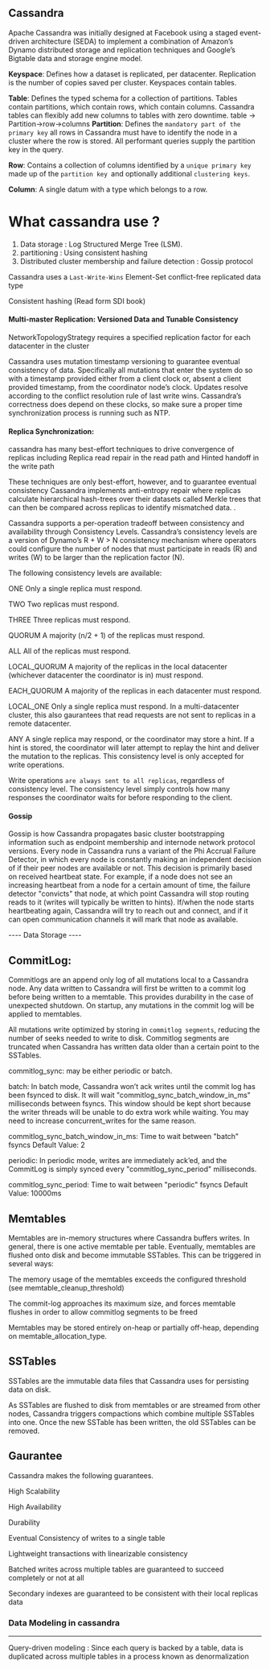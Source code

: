 ## Cassandra ##
Apache Cassandra was initially designed at Facebook using a staged event-driven architecture (SEDA) to implement a combination of Amazon’s Dynamo distributed storage and replication techniques and Google’s Bigtable data and storage engine model.

**Keyspace**: Defines how a dataset is replicated, per datacenter. Replication is the number of copies saved per cluster. Keyspaces contain tables.

**Table**: Defines the typed schema for a collection of partitions. Tables contain partitions, which contain rows, which contain columns. Cassandra tables can flexibly add new columns to tables with zero downtime.
table -> Partition->row->columns
**Partition**: Defines the `mandatory part of the primary key` all rows in Cassandra must have to identify the node in a cluster where the row is stored. All performant queries supply the partition key in the query.

**Row**: Contains a collection of columns identified by a `unique primary key` made up of the `partition key `and optionally additional `clustering keys`.

**Column**: A single datum with a type which belongs to a row.

# What cassandra use ?
1. Data storage : Log Structured Merge Tree (LSM).
2. partitioning : Using consistent hashing
3. Distributed cluster membership and failure detection : Gossip protocol

Cassandra uses a `Last-Write-Wins` Element-Set conflict-free replicated data type

Consistent hashing (Read form SDI book)

#### Multi-master Replication: Versioned Data and Tunable Consistency

NetworkTopologyStrategy requires a specified replication factor for each datacenter in the cluster

Cassandra uses mutation timestamp versioning to guarantee eventual consistency of data. Specifically all mutations that enter the system do so with a timestamp provided either from a client clock or, absent a client provided timestamp, from the coordinator node’s clock. Updates resolve according to the conflict resolution rule of last write wins. Cassandra’s correctness does depend on these clocks, so make sure a proper time synchronization process is running such as NTP.

#### Replica Synchronization:
cassandra has many best-effort techniques to drive convergence of replicas including Replica read repair <read-repair> in the read path and Hinted handoff <hints> in the write path

These techniques are only best-effort, however, and to guarantee eventual consistency Cassandra implements anti-entropy repair <repair> where replicas calculate hierarchical hash-trees over their datasets called Merkle trees that can then be compared across replicas to identify mismatched data. .


Cassandra supports a per-operation tradeoff between consistency and availability through Consistency Levels. Cassandra’s consistency levels are a version of Dynamo’s R + W > N consistency mechanism where operators could configure the number of nodes that must participate in reads (R) and writes (W) to be larger than the replication factor (N).

The following consistency levels are available:

ONE
Only a single replica must respond.

TWO
Two replicas must respond.

THREE
Three replicas must respond.

QUORUM
A majority (n/2 + 1) of the replicas must respond.

ALL
All of the replicas must respond.

LOCAL_QUORUM
A majority of the replicas in the local datacenter (whichever datacenter the coordinator is in) must respond.

EACH_QUORUM
A majority of the replicas in each datacenter must respond.

LOCAL_ONE
Only a single replica must respond. In a multi-datacenter cluster, this also gaurantees that read requests are not sent to replicas in a remote datacenter.

ANY
A single replica may respond, or the coordinator may store a hint. If a hint is stored, the coordinator will later attempt to replay the hint and deliver the mutation to the replicas. This consistency level is only accepted for write operations.

Write operations `are always sent to all replicas`, regardless of consistency level. The consistency level simply controls how many responses the coordinator waits for before responding to the client.

#### Gossip
Gossip is how Cassandra propagates basic cluster bootstrapping information such as endpoint membership and internode network protocol versions.
Every node in Cassandra runs a variant of the Phi Accrual Failure Detector, in which every node is constantly making an independent decision of if their peer nodes are available or not. This decision is primarily based on received heartbeat state. For example, if a node does not see an increasing heartbeat from a node for a certain amount of time, the failure detector "convicts" that node, at which point Cassandra will stop routing reads to it (writes will typically be written to hints). If/when the node starts heartbeating again, Cassandra will try to reach out and connect, and if it can open communication channels it will mark that node as available.


---- Data Storage ----

CommitLog:
----------

Commitlogs are an append only log of all mutations local to a Cassandra node. Any data written to Cassandra will first be written to a commit log before being written to a memtable. This provides durability in the case of unexpected shutdown. On startup, any mutations in the commit log will be applied to memtables.

All mutations write optimized by storing in `commitlog segments`, reducing the number of seeks needed to write to disk.
Commitlog segments are truncated when Cassandra has written data older than a certain point to the SSTables. 

commitlog_sync: may be either periodic or batch.

batch: In batch mode, Cassandra won’t ack writes until the commit log has been fsynced to disk. It will wait "commitlog_sync_batch_window_in_ms" milliseconds between fsyncs. This window should be kept short because the writer threads will be unable to do extra work while waiting. You may need to increase concurrent_writes for the same reason.

commitlog_sync_batch_window_in_ms: Time to wait between "batch" fsyncs Default Value: 2

periodic: In periodic mode, writes are immediately ack’ed, and the CommitLog is simply synced every "commitlog_sync_period" milliseconds.

commitlog_sync_period: Time to wait between "periodic" fsyncs Default Value: 10000ms

Memtables
----------
Memtables are in-memory structures where Cassandra buffers writes. In general, there is one active memtable per table. Eventually, memtables are flushed onto disk and become immutable SSTables. This can be triggered in several ways:

The memory usage of the memtables exceeds the configured threshold (see memtable_cleanup_threshold)

The commit-log approaches its maximum size, and forces memtable flushes in order to allow commitlog segments to be freed

Memtables may be stored entirely on-heap or partially off-heap, depending on memtable_allocation_type.


SSTables
----------
SSTables are the immutable data files that Cassandra uses for persisting data on disk.

As SSTables are flushed to disk from memtables or are streamed from other nodes, Cassandra triggers compactions which combine multiple SSTables into one. Once the new SSTable has been written, the old SSTables can be removed.

Gaurantee
----------

Cassandra makes the following guarantees.

High Scalability

High Availability

Durability

Eventual Consistency of writes to a single table

Lightweight transactions with linearizable consistency

Batched writes across multiple tables are guaranteed to succeed completely or not at all

Secondary indexes are guaranteed to be consistent with their local replicas data



### Data Modeling  in cassandra ###
------------------------------------
Query-driven modeling :
Since each query is backed by a table, data is duplicated across multiple tables in a process known as denormalization